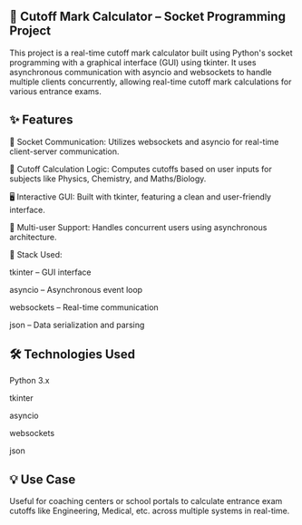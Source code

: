 ## 🎯 Cutoff Mark Calculator – Socket Programming Project
This project is a real-time cutoff mark calculator built using Python's socket programming with a graphical interface (GUI) using tkinter. It uses asynchronous communication with asyncio and websockets to handle multiple clients concurrently, allowing real-time cutoff mark calculations for various entrance exams.

## ✨ Features
🔌 Socket Communication: Utilizes websockets and asyncio for real-time client-server communication.

📐 Cutoff Calculation Logic: Computes cutoffs based on user inputs for subjects like Physics, Chemistry, and Maths/Biology.

🖥️ Interactive GUI: Built with tkinter, featuring a clean and user-friendly interface.

👥 Multi-user Support: Handles concurrent users using asynchronous architecture.

🧠 Stack Used:

tkinter – GUI interface

asyncio – Asynchronous event loop

websockets – Real-time communication

json – Data serialization and parsing

## 🛠 Technologies Used
Python 3.x

tkinter

asyncio

websockets

json

## 💡 Use Case
Useful for coaching centers or school portals to calculate entrance exam cutoffs like Engineering, Medical, etc. across multiple systems in real-time.
